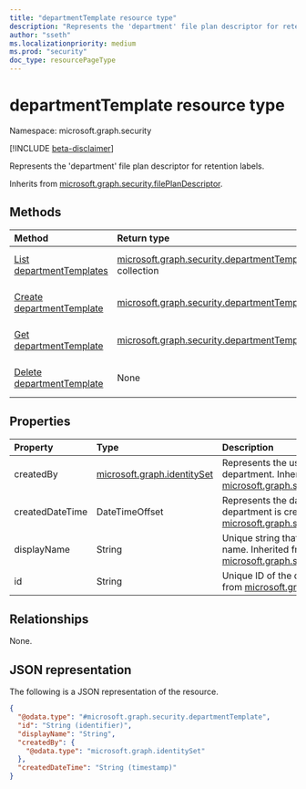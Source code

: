 ```yaml
---
title: "departmentTemplate resource type"
description: "Represents the 'department' file plan descriptor for retention labels."
author: "sseth"
ms.localizationpriority: medium
ms.prod: "security"
doc_type: resourcePageType
---
```


# departmentTemplate resource type

Namespace: microsoft.graph.security

[!INCLUDE [beta-disclaimer](../../includes/beta-disclaimer.md)]

Represents the 'department' file plan descriptor for retention labels.


Inherits from [microsoft.graph.security.filePlanDescriptor](../resources/security-fileplandescriptor.md).

## Methods
|Method|Return type|Description|
|:---|:---|:---|
|[List departmentTemplates](../api/security-fileplandescriptor-list-departmenttemplate.md)|[microsoft.graph.security.departmentTemplate](../resources/security-fileplandescriptor-departmenttemplate.md) collection|Get a list of the [microsoft.graph.security.departmentTemplate](../resources/security-fileplandescriptor-departmenttemplate.md) objects and their properties.|
|[Create departmentTemplate](../api/security-fileplandescriptor-post-departmenttemplate.md)|[microsoft.graph.security.departmentTemplate](../resources/security-fileplandescriptor-departmenttemplate.md)|Create a new [microsoft.graph.security.departmentTemplate](../resources/security-fileplandescriptor-departmenttemplate.md) object.|
|[Get departmentTemplate](../api/security-fileplandescriptor-departmenttemplate-get.md)|[microsoft.graph.security.departmentTemplate](../resources/security-fileplandescriptor-departmenttemplate.md)|Read the properties and relationships of a [microsoft.graph.security.departmentTemplate](../resources/security-fileplandescriptor-departmenttemplate.md) object.|
|[Delete departmentTemplate](../api/security-fileplandescriptor-delete-departmenttemplate.md)|None|Delete a [microsoft.graph.security.departmentTemplate](../resources/security-fileplandescriptor-departmenttemplate.md) object.|

## Properties
|Property|Type|Description|
|:---|:---|:---|
|createdBy|[microsoft.graph.identitySet](/graph/api/resources/identityset)|Represents the user who created the department. Inherited from [microsoft.graph.security.filePlanDescriptor](../resources/security-fileplandescriptor.md).|
|createdDateTime|DateTimeOffset|Represents the date and time in which the department is created. Inherited from [microsoft.graph.security.filePlanDescriptor](../resources/security-fileplandescriptor.md).|
|displayName|String|Unique string that defines a department name. Inherited from [microsoft.graph.security.filePlanDescriptor](../resources/security-fileplandescriptor.md).|
|id|String|Unique ID of the department. Inherited from [microsoft.graph.entity](../resources/entity.md).|

## Relationships
None.

## JSON representation
The following is a JSON representation of the resource.
<!-- {
  "blockType": "resource",
  "keyProperty": "id",
  "@odata.type": "microsoft.graph.security.departmentTemplate",
  "baseType": "microsoft.graph.security.filePlanDescriptor",
  "openType": false
}
-->
``` json
{
  "@odata.type": "#microsoft.graph.security.departmentTemplate",
  "id": "String (identifier)",
  "displayName": "String",
  "createdBy": {
    "@odata.type": "microsoft.graph.identitySet"
  },
  "createdDateTime": "String (timestamp)"
}
```

